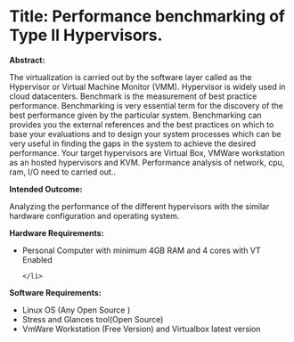 # Title: Performance benchmarking of Type II Hypervisors.

<strong>Abstract:</strong>

<p>The virtualization is carried out by the software layer called as the Hypervisor or Virtual Machine Monitor (VMM). Hypervisor is widely used in cloud datacenters. Benchmark is the measurement of best practice performance. Benchmarking is very essential term for the discovery of the best performance given by the particular system. Benchmarking can provides you the external references and the best practices on which to base your evaluations and to design your system processes which can be very useful in finding the gaps in the system to achieve the desired performance. Your target hypervisors are Virtual Box, VMWare workstation as an hosted hypervisors and KVM. Performance analysis of network, cpu, ram, I/O need to carried out..</p>

<strong>Intended Outcome:</strong>
<br/>
<p>Analyzing the performance of the different hypervisors with the similar hardware configuration and operating system. </p>

<strong>Hardware Requirements:</strong>
<br/>
<ul>
	<li>
		Personal Computer with minimum 4GB RAM and 4 cores with VT Enabled 

	</li>
</ul>
<strong>Software Requirements:</strong>
<br/>
<ul>
	<li>
		Linux OS (Any Open Source )
	</li> 
	<li>
		Stress and Glances tool(Open Source)
	</li> 
	<li>
		VmWare Workstation (Free Version) and Virtualbox latest version
	</li> 
</ul>